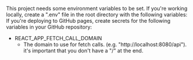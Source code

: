 This project needs some environment variables to be set. If you're working locally, create a ".env" file in the root
directory with the following variables: If you're deploying to GitHub pages, create secrets for the following variables
in your GitHub repository:

- REACT_APP_FETCH_CALL_DOMAIN
    - The domain to use for fetch calls. (e.g. "http://localhost:8080/api"). it's important that you don't have a "/" at
      the end.